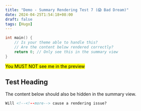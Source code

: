 ```yaml
---
title: "Demo - Summary Rendering Test 7 (😱 Bad Dream)"
date: 2024-04-25T1:54:18+08:00
draft: false
tags: [Hugo]
---
```


```c {linenos=table}
int main() {
    // Is your theme able to handle this?
    // Are the content below rendered correctly?
    return 0; // Only see this in the summary view
}
```

<!--<!--more-->

<mark>You MUST NOT see me in the preview</mark>

## Test Heading

The content below should also be hidden in the summary view.

<!--more-->

```html
Will <!--<!--more--> cause a rendering issue?
```
